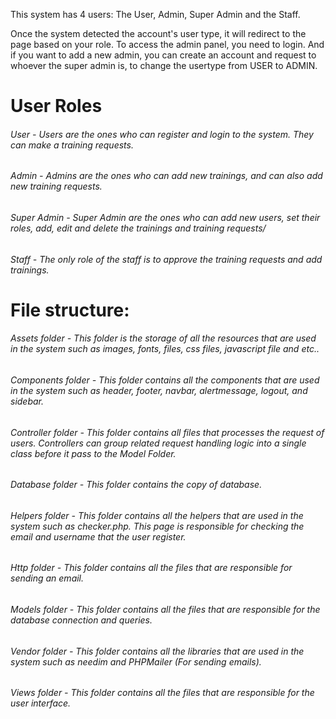 This system has 4 users:
The User, Admin, Super Admin and the Staff.

Once the system detected the account's user type, it will redirect to the page based on your role.
To access the admin panel, you need to login. And if you want to add a new admin, you can create an account and request to whoever the super admin is, to change the usertype from USER to ADMIN.

# User Roles
###### User - Users are the ones who can register and login to the system. They can make a training requests.

###### Admin - Admins are the ones who can add new trainings, and can also add new training requests.

###### Super Admin - Super Admin are the ones who can add new users, set their roles, add, edit and delete the trainings and training requests/

###### Staff - The only role of the staff is to approve the training requests and add trainings. 

# File structure:

###### Assets folder - This folder is the storage of all the resources that are used in the system such as images, fonts, files, css files, javascript file and etc..

###### Components folder - This folder contains all the components that are used in the system such as header, footer, navbar, alertmessage, logout, and sidebar.

###### Controller folder - This folder contains all files that processes the request of users. Controllers can group related request handling logic into a single class before it pass to the Model Folder.

###### Database folder - This folder contains the copy of database.

###### Helpers folder - This folder contains all the helpers that are used in the system such as checker.php. This page is responsible for checking the email and username that the user register.

###### Http folder - This folder contains all the files that are responsible for sending an email.

###### Models folder - This folder contains all the files that are responsible for the database connection and queries.

###### Vendor folder - This folder contains all the libraries that are used in the system such as needim and PHPMailer (For sending emails).

###### Views folder - This folder contains all the files that are responsible for the user interface.
